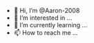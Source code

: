 - 👋 Hi, I’m @Aaron-2008
- 👀 I’m interested in ...
- 🌱 I’m currently learning ...
- 📫 How to reach me ...

<!---
Aaron-2008/Aaron-2008 is a ✨ special ✨ repository because its `README.md` (this file) appears on your GitHub profile.
You can click the Preview link to take a look at your changes.
--->
